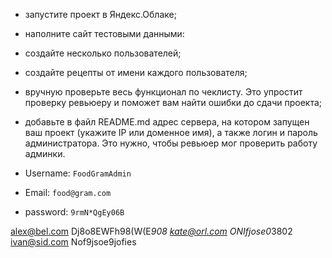 - запустите проект в Яндекс.Облаке;

- наполните сайт тестовыми данными:
  
- создайте несколько пользователей;

- создайте рецепты от имени каждого пользователя;

- вручную проверьте весь функционал по чеклисту. Это упростит проверку ревьюеру и поможет вам найти ошибки до сдачи проекта;

- добавьте в файл README.md адрес сервера, на котором запущен ваш проект (укажите IP или доменное имя), а также логин и
  пароль администратора. Это нужно, чтобы ревьюер мог проверить работу админки.

- Username: `FoodGramAdmin`
- Email:    `food@gram.com`
- password: `9rmN*QgEy06B`


alex@bel.com    Dj8o8EWFh98(W(E*908
kate@orl.com    ONIfjose0*3802
ivan@sid.com    Nof9jsoe9jofies
